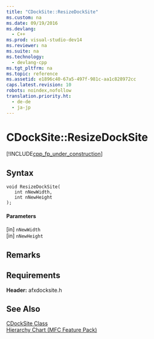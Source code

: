 ```yaml
---
title: "CDockSite::ResizeDockSite"
ms.custom: na
ms.date: 09/19/2016
ms.devlang: 
  - C++
ms.prod: visual-studio-dev14
ms.reviewer: na
ms.suite: na
ms.technology: 
  - devlang-cpp
ms.tgt_pltfrm: na
ms.topic: reference
ms.assetid: e1896c40-67a5-497f-981c-aa1c828972cc
caps.latest.revision: 10
robots: noindex,nofollow
translation.priority.ht: 
  - de-de
  - ja-jp
---
```

# CDockSite::ResizeDockSite
[!INCLUDE[cpp_fp_under_construction](../vs140/includes/cpp_fp_under_construction_md.md)]  
  
## Syntax  
  
```  
void ResizeDockSite(  
   int nNewWidth,  
   int nNewHeight  
);  
```  
  
#### Parameters  
 [in] `nNewWidth`  
  [in] `nNewHeight`  
  
## Remarks  
  
## Requirements  
 **Header:** afxdocksite.h  
  
## See Also  
 [CDockSite Class](../vs140/CDockSite-Class.md)   
 [Hierarchy Chart (MFC Feature Pack)](../vs140/Hierarchy-Chart.md)